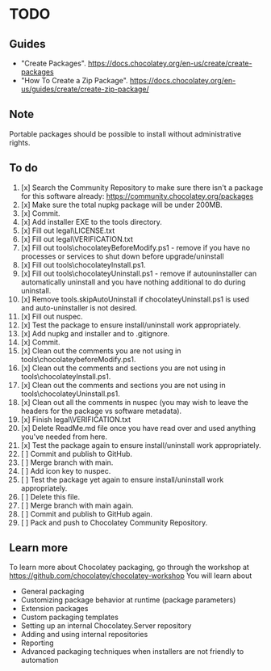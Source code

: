 ﻿# TODO

## Guides

- "Create Packages". <https://docs.chocolatey.org/en-us/create/create-packages>
- "How To Create a Zip Package". <https://docs.chocolatey.org/en-us/guides/create/create-zip-package/>

## Note

Portable packages should be possible to install without administrative rights.

## To do

1. [x] Search the Community Repository to make sure there isn't a package for this software already: <https://community.chocolatey.org/packages>
2. [x] Make sure the total nupkg package will be under 200MB.
3. [x] Commit.
4. [x] Add installer EXE to the tools directory.
5. [x] Fill out legal\LICENSE.txt
6. [x] Fill out legal\VERIFICATION.txt
7. [x] Fill out tools\chocolateyBeforeModify.ps1 - remove if you have no processes or services to shut down before upgrade/uninstall
8. [x] Fill out tools\chocolateyInstall.ps1.
9.  [x] Fill out tools\chocolateyUninstall.ps1 - remove if autouninstaller can automatically uninstall and you have nothing additional to do during uninstall.
10. [x] Remove tools\.skipAutoUninstall if chocolateyUninstall.ps1 is used and auto-uninstaller is not desired.
10. [x] Fill out nuspec.
11. [x] Test the package to ensure install/uninstall work appropriately.
12. [x] Add nupkg and installer and to .gitignore.
13. [x] Commit.
14. [x] Clean out the comments you are not using in tools\chocolateybeforeModify.ps1.
15. [x] Clean out the comments and sections you are not using in tools\chocolateyInstall.ps1.
16. [x] Clean out the comments and sections you are not using in tools\chocolateyUninstall.ps1.
17. [x] Clean out all the comments in nuspec (you may wish to leave the headers for the package vs software metadata).
18. [x] Finish legal\VERIFICATION.txt
19. [x] Delete ReadMe.md file once you have read over and used anything you've needed from here.
20. [x] Test the package again to ensure install/uninstall work appropriately.
21. [ ] Commit and publish to GitHub.
22. [ ] Merge branch with main.
23. [ ] Add icon key to nuspec.
24. [ ] Test the package yet again to ensure install/uninstall work appropriately.
25. [ ] Delete this file.
26. [ ] Merge branch with main again.
27. [ ] Commit and publish to GitHub again.
28. [ ] Pack and push to Chocolatey Community Repository.

## Learn more

To learn more about Chocolatey packaging, go through the workshop at <https://github.com/chocolatey/chocolatey-workshop>
You will learn about

- General packaging
- Customizing package behavior at runtime (package parameters)
- Extension packages
- Custom packaging templates
- Setting up an internal Chocolatey.Server repository
- Adding and using internal repositories
- Reporting
- Advanced packaging techniques when installers are not friendly to automation
